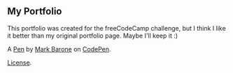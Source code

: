 My Portfolio
------------
This portfolio was created for the freeCodeCamp challenge, but I think I like it better than my original portfolio page. Maybe I'll keep it :)

A [Pen](https://codepen.io/masterofmagnetism/pen/MEaemr) by [Mark Barone](https://codepen.io/masterofmagnetism) on [CodePen](https://codepen.io).

[License](https://codepen.io/masterofmagnetism/pen/MEaemr/license).